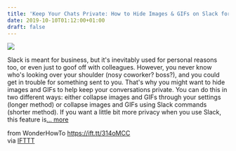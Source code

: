 ```yaml
---
title: 'Keep Your Chats Private: How to Hide Images & GIFs on Slack for Mobile'
date: 2019-10-10T01:12:00+01:00
draft: false
---
```


[![](https://img.wonderhowto.com/img/95/13/63695499515061/0/keep-your-chats-private-hide-images-gifs-slack-for-mobile.1280x600.jpg)](https://smartphones.gadgethacks.com/how-to/keep-your-chats-private-hide-images-gifs-slack-for-mobile-0198478/)

Slack is meant for business, but it's inevitably used for personal reasons too, or even just to goof off with colleagues. However, you never know who's looking over your shoulder (nosy coworker? boss?), and you could get in trouble for something sent to you. That's why you might want to hide images and GIFs to help keep your conversations private. You can do this in two different ways: either collapse images and GIFs through your settings (longer method) or collapse images and GIFs using Slack commands (shorter method). If you want a little bit more privacy when you use Slack, this feature is[... more](https://smartphones.gadgethacks.com/how-to/keep-your-chats-private-hide-images-gifs-slack-for-mobile-0198478/)

  
  
from WonderHowTo https://ift.tt/314oMCC  
via [IFTTT](https://ifttt.com/?ref=da&site=blogger)